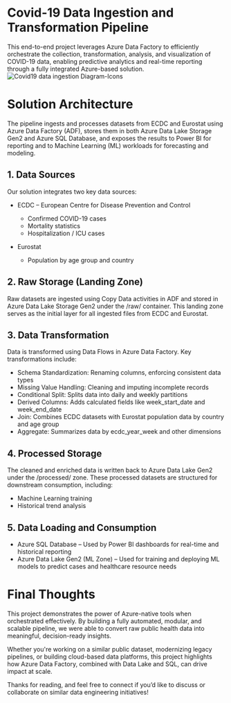 # Covid-19 Data Ingestion and Transformation Pipeline
This end-to-end project leverages Azure Data Factory to efficiently orchestrate the collection, transformation, analysis, and visualization of COVID-19 data, enabling predictive analytics and real-time reporting through a fully integrated Azure-based solution.
![Covid19 data ingestion Diagram-Icons](https://github.com/user-attachments/assets/1a89a6d7-2a3d-4fb9-a0cb-62e2b871e9b6)


# Solution Architecture
The pipeline ingests and processes datasets from ECDC and Eurostat using Azure Data Factory (ADF), stores them in both Azure Data Lake Storage Gen2 and Azure SQL Database, and exposes the results to Power BI for reporting and to Machine Learning (ML) workloads for forecasting and modeling.

## 1. Data Sources
Our solution integrates two key data sources:
- ECDC – European Centre for Disease Prevention and Control
  - Confirmed COVID-19 cases
  - Mortality statistics
  - Hospitalization / ICU cases

- Eurostat
  - Population by age group and country

## 2. Raw Storage (Landing Zone)
Raw datasets are ingested using Copy Data activities in ADF and stored in Azure Data Lake Storage Gen2 under the /raw/ container. This landing zone serves as the initial layer for all ingested files from ECDC and Eurostat.

## 3. Data Transformation
Data is transformed using Data Flows in Azure Data Factory. Key transformations include:
- Schema Standardization: Renaming columns, enforcing consistent data types
- Missing Value Handling: Cleaning and imputing incomplete records
- Conditional Split: Splits data into daily and weekly partitions
- Derived Columns: Adds calculated fields like week_start_date and week_end_date
- Join: Combines ECDC datasets with Eurostat population data by country and age group
- Aggregate: Summarizes data by ecdc_year_week and other dimensions

## 4. Processed Storage
The cleaned and enriched data is written back to Azure Data Lake Gen2 under the /processed/ zone. These processed datasets are structured for downstream consumption, including:
- Machine Learning training
- Historical trend analysis

## 5. Data Loading and Consumption
- Azure SQL Database – Used by Power BI dashboards for real-time and historical reporting
- Azure Data Lake Gen2 (ML Zone) – Used for training and deploying ML models to predict cases and healthcare resource needs


# Final Thoughts
This project demonstrates the power of Azure-native tools when orchestrated effectively. By building a fully automated, modular, and scalable pipeline, we were able to convert raw public health data into meaningful, decision-ready insights.

Whether you're working on a similar public dataset, modernizing legacy pipelines, or building cloud-based data platforms, this project highlights how Azure Data Factory, combined with Data Lake and SQL, can drive impact at scale.

Thanks for reading, and feel free to connect if you’d like to discuss or collaborate on similar data engineering initiatives!

